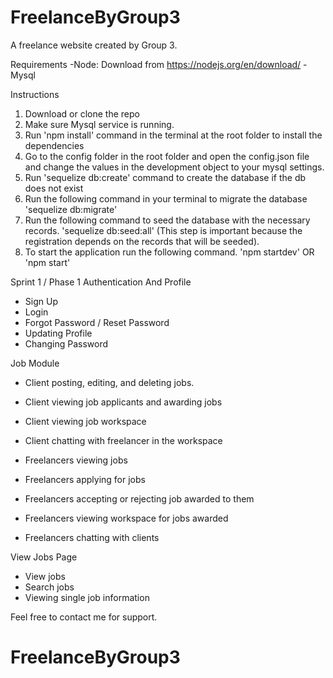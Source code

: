 # FreelanceByGroup3

A freelance website created by Group 3.

Requirements
    -Node: Download from https://nodejs.org/en/download/
    -Mysql

Instructions
1. Download or clone the repo
2. Make sure Mysql service is running.
3. Run 'npm install' command in the terminal at the root folder to install the dependencies
4. Go to the config folder in the root folder and open the config.json file and 
   change the values in the development object to your mysql settings.
5. Run 'sequelize db:create' command to create the database if the db does not exist
6. Run the following command in your terminal to migrate the database 'sequelize db:migrate' 
7. Run the following command to seed the database with the necessary records. 'sequelize db:seed:all'
(This step is important because the registration depends on the records that will be seeded).
8. To start the application run the following command. 'npm startdev' OR 'npm start'

Sprint 1 / Phase 1
Authentication And Profile
- Sign Up
- Login
- Forgot Password / Reset Password
- Updating Profile
- Changing Password

Job Module
- Client posting, editing, and deleting jobs.
- Client viewing job applicants and awarding jobs
- Client viewing job workspace
- Client chatting with freelancer in the workspace

- Freelancers viewing jobs
- Freelancers applying for jobs
- Freelancers accepting or rejecting job awarded to them
- Freelancers viewing workspace for jobs awarded
- Freelancers chatting with clients

View Jobs Page
- View jobs
- Search jobs
- Viewing single job information

Feel free to contact me for support.
# FreelanceByGroup3
